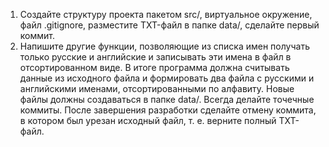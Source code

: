 1. Создайте структуру проекта пакетом src/, виртуальное окружение, файл .gitignore, разместите TXT-файл в папке data/, сделайте первый коммит.
2. Напишите другие функции, позволяющие из списка имен получать только русские и английские и записывать эти имена в файл в отсортированном виде. В итоге программа должна считывать данные из исходного файла и формировать два файла с русскими и английскими именами, отсортированными по алфавиту. Новые файлы должны создаваться в папке data/. Всегда делайте точечные коммиты. После завершения разработки сделайте отмену коммита, в котором был урезан исходный файл, т. е. верните полный TXT-файл.